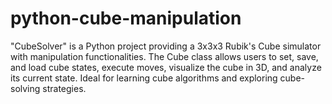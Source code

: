 # python-cube-manipulation
"CubeSolver" is a Python project providing a 3x3x3 Rubik's Cube simulator with manipulation functionalities. The Cube class allows users to set, save, and load cube states, execute moves, visualize the cube in 3D, and analyze its current state. Ideal for learning cube algorithms and exploring cube-solving strategies.
